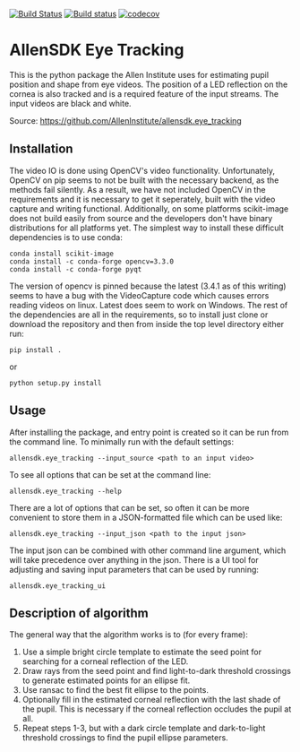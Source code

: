 [![Build Status](https://travis-ci.org/AllenInstitute/allensdk.eye_tracking.svg?branch=master)](https://travis-ci.org/AllenInstitute/allensdk.eye_tracking)
[![Build status](https://ci.appveyor.com/api/projects/status/spkm2kb09u70a3n5/branch/master?svg=true)](https://ci.appveyor.com/project/JFPerkins/allensdk-eye-tracking/branch/master)
[![codecov](https://codecov.io/gh/AllenInstitute/allensdk.eye_tracking/branch/master/graph/badge.svg)](https://codecov.io/gh/AllenInstitute/allensdk.eye_tracking)

AllenSDK Eye Tracking
=====================

This is the python package the Allen Institute uses for estimating
pupil position and shape from eye videos. The position of a LED
reflection on the cornea is also tracked and is a required feature of
the input streams. The input videos are black and white.

Source: https://github.com/AllenInstitute/allensdk.eye_tracking

Installation
------------
The video IO is done using OpenCV's video functionality. Unfortunately,
OpenCV on pip seems to not be built with the necessary backend, as the
methods fail silently. As a result, we have not included OpenCV in the
requirements and it is necessary to get it seperately, built with the
video capture and writing functional. Additionally, on some platforms
scikit-image does not build easily from source and the developers don't
have binary distributions for all platforms yet. The simplest way to
install these difficult dependencies is to use conda:

    conda install scikit-image
    conda install -c conda-forge opencv=3.3.0
    conda install -c conda-forge pyqt

The version of opencv is pinned because the latest (3.4.1 as of this 
writing) seems to have a bug with the VideoCapture code which causes
errors reading videos on linux. Latest does seem to work on Windows.
The rest of the dependencies are all in the requirements, so to install
just clone or download the repository and then from inside the top
level directory either run:

    pip install .

or

    python setup.py install

Usage
-----
After installing the package, and entry point is created so it can be run
from the command line. To minimally run with the default settings:

    allensdk.eye_tracking --input_source <path to an input video>

To see all options that can be set at the command line:

    allensdk.eye_tracking --help

There are a lot of options that can be set, so often it can be more
convenient to store them in a JSON-formatted file which can be used like:

    allensdk.eye_tracking --input_json <path to the input json>

The input json can be combined with other command line argument, which will
take precedence over anything in the json. There is a UI tool for adjusting
and saving input parameters that can be used by running:

    allensdk.eye_tracking_ui

Description of algorithm
------------------------
The general way that the algorithm works is to (for every frame):

1. Use a simple bright circle template to estimate the seed point for
searching for a corneal reflection of the LED.
2. Draw rays from the seed point and find light-to-dark threshold
crossings to generate estimated points for an ellipse fit.
3. Use ransac to find the best fit ellipse to the points.
4. Optionally fill in the estimated corneal reflection with the last
shade of the pupil. This is necessary if the corneal reflection
occludes the pupil at all.
5. Repeat steps 1-3, but with a dark circle template and dark-to-light
threshold crossings to find the pupil ellipse parameters.
